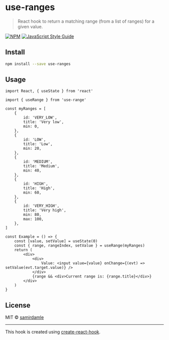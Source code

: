 # use-ranges

> React hook to return a matching range (from a list of ranges) for a given value.

[![NPM](https://img.shields.io/npm/v/use-ranges.svg)](https://www.npmjs.com/package/use-ranges) [![JavaScript Style Guide](https://img.shields.io/badge/code_style-standard-brightgreen.svg)](https://standardjs.com)

## Install

```bash
npm install --save use-ranges
```

## Usage

```tsx
import React, { useState } from 'react'

import { useRange } from 'use-range'

const myRanges = [
    {
        id: 'VERY_LOW',
        title: 'Very low',
        min: 0,
    },
    {
        id: 'LOW',
        title: 'Low',
        min: 20,
    },
    {
        id: 'MEDIUM',
        title: 'Medium',
        min: 40,
    },
    {
        id: 'HIGH',
        title: 'High',
        min: 60,
    },
    {
        id: 'VERY_HIGH',
        title: 'Very high',
        min: 80,
        max: 100,
    },
]

const Example = () => {
    const [value, setValue] = useState(0)
    const { range, rangeIndex, setValue } = useRange(myRanges)
    return (
        <div>
            <div>
                Value: <input value={value} onChange={(evt) => setValue(evt.target.value)} />
            </div>
            {range && <div>Current range is: {range.title}</div>}
        </div>
    )
}
```

## License

MIT © [samirdamle](https://github.com/samirdamle)

---

This hook is created using [create-react-hook](https://github.com/hermanya/create-react-hook).
